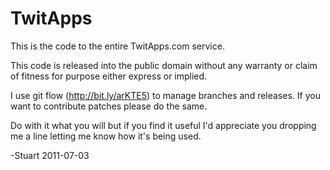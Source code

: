 TwitApps
========

This is the code to the entire TwitApps.com service.

This code is released into the public domain without any warranty or claim of fitness for purpose either express or implied.

I use git flow (http://bit.ly/arKTE5) to manage branches and releases. If you want to contribute patches please do the same.

Do with it what you will but if you find it useful I'd appreciate you dropping me a line letting me know how it's being used.

-Stuart
2011-07-03